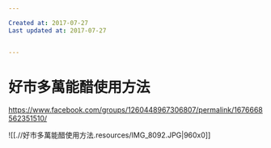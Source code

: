 ```yaml
---

Created at: 2017-07-27
Last updated at: 2017-07-27


---
```


# 好市多萬能醋使用方法


<https://www.facebook.com/groups/1260448967306807/permalink/1676668562351510/>

![[.//好市多萬能醋使用方法.resources/IMG_8092.JPG\|960x0]]

